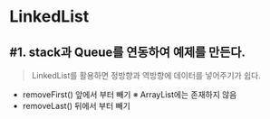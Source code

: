 # LinkedList
## #1. stack과 Queue를 연동하여 예제를 만든다.

> LinkedList를 활용하면 정방향과 역방향에 데이터를 넣어주기가 쉽다.

- removeFirst() 앞에서 부터 빼기 ※ ArrayList에는 존재하지 않음
- removeLast() 뒤에서 부터 빼기

